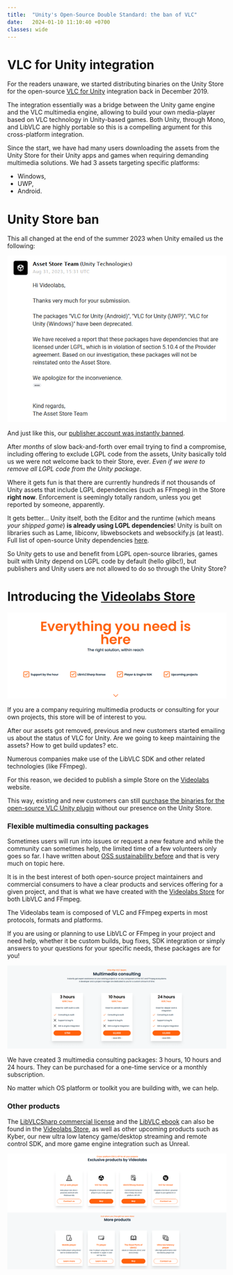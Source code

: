 ```yaml
---
title:  "Unity's Open-Source Double Standard: the ban of VLC"
date:   2024-01-10 11:10:40 +0700
classes: wide
---
```


# VLC for Unity integration

For the readers unaware, we started distributing binaries on the Unity Store for the open-source [VLC for Unity](https://code.videolan.org/videolan/vlc-unity) integration back in December 2019.

The integration essentially was a bridge between the Unity game engine and the VLC multimedia engine, allowing to build your own media-player based on VLC technology in Unity-based games. Both Unity, through Mono, and LibVLC are highly portable so this is a compelling argument for this cross-platform integration.

Since the start, we have had many users downloading the assets from the Unity Store for their Unity apps and games when requiring demanding multimedia solutions. We had 3 assets targeting specific platforms:
- Windows,
- UWP,
- Android.

# Unity Store ban

This all changed at the end of the summer 2023 when Unity emailed us the following:

<p align="center">
    <img src="/assets/unity-store-email.png"/>
</p>

And just like this, our [publisher account was instantly banned](https://assetstore.unity.com/publishers/39987).

After _months_ of slow back-and-forth over email trying to find a compromise, including offering to exclude LGPL code from the assets, Unity basically told us we were not welcome back to their Store, ever. _Even if we were to remove all LGPL code from the Unity package_.

Where it gets fun is that there are currently hundreds if not thousands of Unity assets that include LGPL dependencies (such as FFmpeg) in the Store **right now**. Enforcement is seemingly totally random, unless you get reported by someone, apparently.

It gets better... Unity itself, both the Editor and the runtime (which means _your shipped game_) **is already using LGPL dependencies**! Unity is built on libraries such as Lame, libiconv, libwebsockets and websockify.js (at least). Full list of open-source Unity dependencies [here](https://gist.github.com/mfkl/ad5cbeadf144e52a762a09fac6a05a70).

So Unity gets to use and benefit from LGPL open-source libraries, games built with Unity depend on LGPL code by default (hello glibc!), but publishers and Unity users are not allowed to do so through the Unity Store?

# Introducing the [Videolabs Store](https://videolabs.io/store)

<p align="center">
    <a href="https://videolabs.io/store"><img src="/assets/vlabs-store-1.png"/></a>
</p>

If you are a company requiring multimedia products or consulting for your own projects, this store will be of interest to you.

After our assets got removed, previous and new customers started emailing us about the status of VLC for Unity. Are we going to keep maintaining the assets? How to get build updates? etc.

Numerous companies make use of the LibVLC SDK and other related technologies (like FFmpeg). 

For this reason, we decided to publish a simple Store on the [Videolabs](https://videolabs.io) website.

This way, existing and new customers can still [purchase the binaries for the open-source VLC Unity plugin](https://videolabs.io/store/unity) without our presence on the Unity Store.

### Flexible multimedia consulting packages

Sometimes users will run into issues or request a new feature and while the community can sometimes help, the limited time of a few volunteers only goes so far. I have written about [OSS sustainability before](https://mfkl.github.io/2020/10/25/OSS-sutainability.html) and that is very much on topic here.

It is in the best interest of both open-source project maintainers and commercial consumers to have a clear products and services offering for a given project, and that is what we have created with the [Videolabs Store](https://videolabs.io/store) for both LibVLC and FFmpeg.

The Videolabs team is composed of VLC and FFmpeg experts in most protocols, formats and platforms.

If you are using or planning to use LibVLC or FFmpeg in your project and need help, whether it be custom builds, bug fixes, SDK integration or simply answers to your questions for your specific needs, these packages are for you!

<p align="center">
    <a href="https://videolabs.io/store"><img src="/assets/vlabs-store-2.png"/></a>
</p>

We have created 3 multimedia consulting packages: 3 hours, 10 hours and 24 hours. They can be purchased for a one-time service or a monthly subscription.

No matter which OS platform or toolkit you are building with, we can help.

### Other products

The [LibVLCSharp commercial license](https://videolabs.io/store/libvlcsharp/) and the [LibVLC ebook](https://mfkl.gumroad.com/l/libvlc-good-parts) can also be found in the [Videolabs Store](https://videolabs.io/store), as well as other upcoming products such as Kyber, our new ultra low latency game/desktop streaming and remote control SDK, and more game engine integration such as Unreal. 

<p align="center">
    <a href="https://videolabs.io/store"><img src="/assets/vlabs-store-3.png"/></a>
</p>
